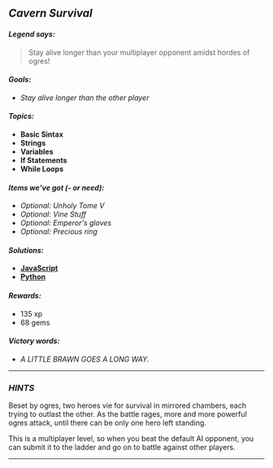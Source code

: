 ## _Cavern Survival_

#### _Legend says:_
> Stay alive longer than your multiplayer opponent amidst hordes of ogres!

#### _Goals:_
+ _Stay alive longer than the other player_

#### _Topics:_
+ **Basic Sintax**
+ **Strings**
+ **Variables**
+ **If Statements**
+ **While Loops**

#### _Items we've got (- or need):_
+ _Optional: Unholy Tome V_
+ _Optional: Vine Stuff_
+ _Optional: Emperor's gloves_
+ _Optional: Precious ring_

#### _Solutions:_
+ **[JavaScript](cavernSurvival.js)**
+ **[Python](cavern_survival.py)**

#### _Rewards:_
+ 135  xp
+ 68 gems

#### _Victory words:_
+ _A LITTLE BRAWN GOES A LONG WAY._

___

### _HINTS_

Beset by ogres, two heroes vie for survival in mirrored chambers, each trying to outlast the other. As the battle rages, more and more powerful ogres attack, until there can be only one hero left standing.

This is a multiplayer level, so when you beat the default AI opponent, you can submit it to the ladder and go on to battle against other players.

___
